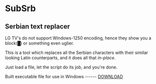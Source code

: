 # SubSrb
## Serbian text replacer
LG TV's do not support Windows-1250 encoding, hence they show you a block(&block;) or something even uglier.

This is a tool which replaces all the Serbian characters with their similar looking Latin counterparts, and it does all that *in-place*.

Just load a file, let the script do its job, and you're done.


Built executable file for use in Windows ------ [DOWNLOAD](https://github.com/anticni/SubSrb/raw/master/SubSrb.zip)